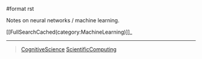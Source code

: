 \#format rst

Notes on neural networks / machine learning.

[[FullSearchCached(category:MachineLearning)]]\_

* * * * *

> [CognitiveScience](../CognitiveScience) [ScientificComputing](../ScientificComputing)
